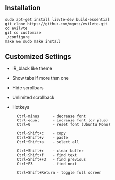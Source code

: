 ## Installation

    sudo apt-get install libvte-dev build-essential
    git clone https://github.com/mgutz/evilvte.git
    cd evilvte
    git co customize
    ./configure
    make && sudo make install

## Customized Settings

- IR_black like theme
- Show tabs if  more than one
- Hide scrollbars
- Unlimited scrollback
- Hotkeys

        Ctrl+minus      - decrease font
        Ctrl+equal      - increase font (or plus)
        Ctrl+0          - reset font (Ubuntu Mono)

        Ctrl+Shift+c    - copy
        Ctrl+Shift+v    - paste
        Ctrl+Shift+a    - select all

        Ctrl+Shift+r    - clear buffer
        Ctrl+Shift+f    - find text
        Ctrl+Shift+F3   - find previous
        Ctrl+F3         - find next

        Ctrl+Shift+Return - toggle full screen

